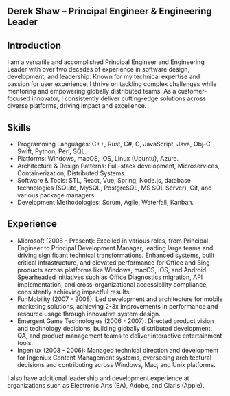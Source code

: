 ## Derek Shaw – Principal Engineer & Engineering Leader

## Introduction
I am a versatile and accomplished Principal Engineer and Engineering Leader with over two decades of experience in software design, development, and leadership. Known for my technical expertise and passion for user experience, I thrive on tackling complex challenges while mentoring and empowering globally distributed teams. As a customer-focused innovator, I consistently deliver cutting-edge solutions across diverse platforms, driving impact and excellence.

## Skills
- Programming Languages: C++, Rust, C#, C, JavaScript, Java, Obj-C, Swift, Python, Perl, SQL.
- Platforms: Windows, macOS, iOS, Linux (Ubuntu), Azure.
- Architecture & Design Patterns: Full-stack development, Microservices, Containerization, Distributed Systems.
- Software & Tools: STL, React, Vue, Spring, Node.js, database technologies (SQLite, MySQL, PostgreSQL, MS SQL Server), Git, and various package managers.
- Development Methodologies: Scrum, Agile, Waterfall, Kanban.

## Experience
- Microsoft (2008 - Present): Excelled in various roles, from Principal Engineer to Principal Development Manager, leading large teams and driving significant technical transformations. Enhanced systems, built critical infrastructure, and elevated performance for Office and Bing products across platforms like Windows, macOS, iOS, and Android. Spearheaded initiatives such as Office Diagnostics migration, API implementation, and cross-organizational accessibility compliance, consistently achieving impactful results.
- FunMobility (2007 - 2008): Led development and architecture for mobile marketing solutions, achieving 2-3x improvements in performance and resource usage through innovative system design.
- Emergent Game Technologies (2006 - 2007): Directed product vision and technology decisions, building globally distributed development, QA, and product management teams to deliver interactive entertainment tools.
- Ingeniux (2003 - 2006): Managed technical direction and development for Ingeniux Content Management systems, overseeing architectural decisions and contributing across Windows, Mac, and Unix platforms.

I also have additional leadership and development experience at organizations such as Electronic Arts (EA), Adobe, and Claris (Apple).

